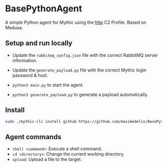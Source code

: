 # BasePythonAgent

A simple Python agent for Mythic using the [http](https://github.com/MythicC2Profiles/http) C2 Profile. Based on Medusa.

## Setup and run locally

- Update the `rabbitmq_config.json` file with the correct RabbitMQ server information.
- Update the `generate_payload.py` file with the correct Mythic login password & host.

- `python3 main.py` to start the agent.
- `python3 generate_payload.py` to generate a payload automatically.

## Install

```bash
sudo ./mythic-cli install github https://github.com/maximedelis/BasePythonAgent.git
```

## Agent commands

- `shell <command>`: Execute a shell command.
- `cd <directory>`: Change the current working directory.
- `upload`: Upload a file to the target.
